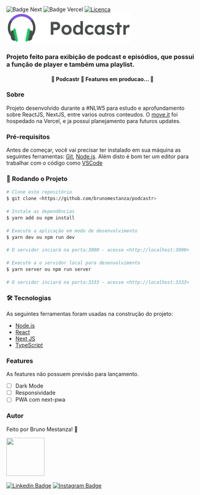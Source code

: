 ![Badge Next](https://img.shields.io/static/v1?label=NextJS&message=10.0.7&color=7159c1&style=for-the-badge&logo=React)
![Badge Vercel](https://img.shields.io/static/v1?label=Deploy&message=Vercel&color=7159c1&style=for-the-badge&logo=Vercel)
[![Licenca](https://img.shields.io/static/v1?label=License&message=MIT&color=7159c1&style=for-the-badge&logo=mit)](https://github.com/brunomestanza/podcastr/blob/main/LICENSE)
<br>
![Logo](https://github.com/brunomestanza/podcastr/blob/main/public/logo.svg)
### Projeto feito para exibição de podcast e episódios, que possui a função de player e também uma playlist.
<h4 align="center"> 
	🚧  Podcastr 🚀 Features em producao...  🚧
</h4>

### Sobre
Projeto desenvolvido durante a #NLW5 para estudo e aprofundamento sobre ReactJS, NextJS, entre varios outros conteudos.
O [move.it](https://podcastr-mestanza.vercel.app) foi hospedado na Vercel, e ja possui planejamento para futuros updates.

### Pré-requisitos

Antes de começar, você vai precisar ter instalado em sua máquina as seguintes ferramentas:
[Git](https://git-scm.com), [Node.js](https://nodejs.org/en/). 
Além disto é bom ter um editor para trabalhar com o código como [VSCode](https://code.visualstudio.com/)

### 🎲 Rodando o Projeto

```bash
# Clone este repositório
$ git clone <https://github.com/brunomestanza/podcastr>

# Instale as dependências
$ yarn add ou npm install

# Execute a aplicação em modo de desenvolvimento
$ yarn dev ou npm run dev

# O servidor inciará na porta:3000 - acesse <http://localhost:3000>

# Execute a o servidor local para desenvolvimento
$ yarn server ou npm run server

# O servidor inciará na porta:3333 - acesse <http://localhost:3333>
```

### 🛠 Tecnologias

As seguintes ferramentas foram usadas na construção do projeto:

- [Node.js](https://nodejs.org/en/)
- [React](https://pt-br.reactjs.org/)
- [Next JS](https://nextjs.org)
- [TypeScript](https://www.typescriptlang.org/)

### Features
As features não possuem previsão para lançamento.

- [ ] Dark Mode
- [ ] Responsividade
- [ ] PWA com next-pwa

### Autor

Feito por Bruno Mestanza! 🚀

<img src="https://github.com/brunomestanza.png" width="100px" height="100px">

[![Linkedin Badge](https://img.shields.io/static/v1?label=Linkedin&message=brunomestanza&color=blue&style=for-the-badge&logo=Linkedin)](https://www.linkedin.com/in/brunomestanza/)
[![Instagram Badge](https://img.shields.io/static/v1?label=instagram&message=dev_mestanza&color=pink&style=for-the-badge&logo=Instagram)](https://www.instagram.com/dev_mestanza/)
